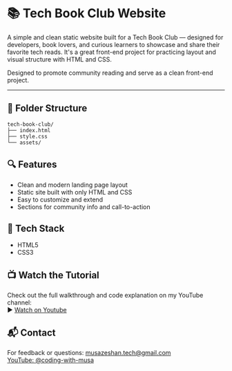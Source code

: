 # 📚 Tech Book Club Website

A simple and clean static website built for a Tech Book Club — designed for developers, book lovers, and curious learners to showcase and share their favorite tech reads. It's a great front-end project for practicing layout and visual structure with HTML and CSS.

Designed to promote community reading and serve as a clean front-end project.

---

## 📁 Folder Structure
```
tech-book-club/
├── index.html
├── style.css
└── assets/
```

## 🔍 Features

- Clean and modern landing page layout
- Static site built with only HTML and CSS
- Easy to customize and extend
- Sections for community info and call-to-action


## 🚀 Tech Stack

- HTML5  
- CSS3  


## 📺 Watch the Tutorial

Check out the full walkthrough and code explanation on my YouTube channel:  
▶ [Watch on Youtube](https://youtube.com/@CodingwithMusa)


## 📬 Contact

For feedback or questions:
musazeshan.tech@gmail.com  
[YouTube: @coding-with-musa](https://youtube.com/@coding-with-musa)
